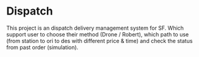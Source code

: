 # Dispatch
This project is an dispatch delivery management system for SF. Which support user to choose their method (Drone / Robert), which path to use (from station to ori to des with different price & time) and check the status from past order (simulation).
